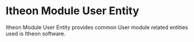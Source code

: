 Itheon Module User Entity
=========================

Itheon Module User Entity provides common User module related entities used is Itheon software.
